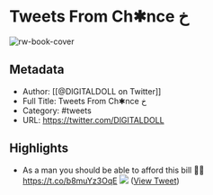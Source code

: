 # Tweets From Ch✱nce‎ خ

![rw-book-cover](https://pbs.twimg.com/profile_images/1415011778686332932/umPfQ-wF.jpg)

## Metadata
- Author: [[@DlGITALDOLL on Twitter]]
- Full Title: Tweets From Ch✱nce‎ خ
- Category: #tweets
- URL: https://twitter.com/DlGITALDOLL

## Highlights
- As a man you should be able to afford this bill 🙏🏽 https://t.co/b8muYz3OqE
  ![](https://pbs.twimg.com/media/E2a45f7XEAgI2n7.jpg) ([View Tweet](https://twitter.com/DlGITALDOLL/status/1398008036229267460))
